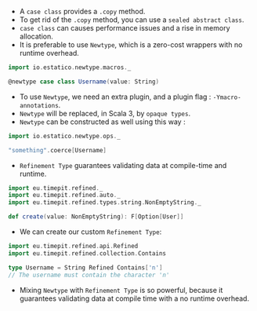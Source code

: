 
- A ``case class`` provides a ``.copy`` method.
- To get rid of the ``.copy`` method, you can use a ``sealed abstract class``.
- ``case class`` can causes performance issues and a rise in memory allocation.
- It is preferable to use ```Newtype```, which is a zero-cost wrappers with no runtime overhead.
````scala
import io.estatico.newtype.macros._

@newtype case class Username(value: String)
````
- To use ```Newtype```, we need an extra plugin, and a plugin flag : ``-Ymacro-annotations``.
- ```Newtype``` will be replaced, in Scala 3, by ``opaque types``.
- ```Newtype``` can be constructed as well using this way :
````scala
import io.estatico.newtype.ops._

"something".coerce[Username]
````
- ```Refinement Type``` guarantees validating data at compile-time and runtime.
````scala
import eu.timepit.refined._
import eu.timepit.refined.auto._
import eu.timepit.refined.types.string.NonEmptyString._

def create(value: NonEmptyString): F[Option[User]]
````
- We can create our custom ```Refinement Type```:
````scala
import eu.timepit.refined.api.Refined
import eu.timepit.refined.collection.Contains

type Username = String Refined Contains['n']
// The username must contain the character 'n'
````
- Mixing ```Newtype``` with ```Refinement Type``` is so powerful, because it guarantees validating data at compile time with a no runtime overhead.